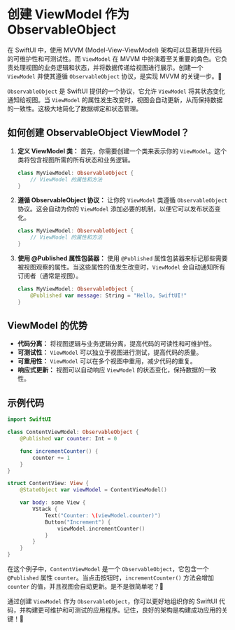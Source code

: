 ﻿# 创建 ViewModel 作为 ObservableObject

在 SwiftUI 中，使用 MVVM (Model-View-ViewModel) 架构可以显著提升代码的可维护性和可测试性。而 `ViewModel` 在 MVVM 中扮演着至关重要的角色。它负责处理视图的业务逻辑和状态，并将数据传递给视图进行展示。创建一个 `ViewModel` 并使其遵循 `ObservableObject` 协议，是实现 MVVM 的关键一步。🎉

`ObservableObject` 是 SwiftUI 提供的一个协议，它允许 `ViewModel` 将其状态变化通知给视图。当 `ViewModel` 的属性发生改变时，视图会自动更新，从而保持数据的一致性。这极大地简化了数据绑定和状态管理。

## 如何创建 ObservableObject ViewModel？

1.  **定义 ViewModel 类：** 首先，你需要创建一个类来表示你的 `ViewModel`。这个类将包含视图所需的所有状态和业务逻辑。

    ```swift
    class MyViewModel: ObservableObject {
        // ViewModel 的属性和方法
    }
    ```

2.  **遵循 ObservableObject 协议：** 让你的 `ViewModel` 类遵循 `ObservableObject` 协议。这会自动为你的 `ViewModel` 添加必要的机制，以便它可以发布状态变化。

    ```swift
    class MyViewModel: ObservableObject {
        // ViewModel 的属性和方法
    }
    ```

3.  **使用 @Published 属性包装器：** 使用 `@Published` 属性包装器来标记那些需要被视图观察的属性。当这些属性的值发生改变时，`ViewModel` 会自动通知所有订阅者（通常是视图）。

    ```swift
    class MyViewModel: ObservableObject {
        @Published var message: String = "Hello, SwiftUI!"
    }
    ```

## ViewModel 的优势

*   **代码分离：** 将视图逻辑与业务逻辑分离，提高代码的可读性和可维护性。
*   **可测试性：** `ViewModel` 可以独立于视图进行测试，提高代码的质量。
*   **可重用性：** `ViewModel` 可以在多个视图中重用，减少代码的重复。
*   **响应式更新：** 视图可以自动响应 `ViewModel` 的状态变化，保持数据的一致性。

## 示例代码

```swift
import SwiftUI

class ContentViewModel: ObservableObject {
    @Published var counter: Int = 0

    func incrementCounter() {
        counter += 1
    }
}

struct ContentView: View {
    @StateObject var viewModel = ContentViewModel()

    var body: some View {
        VStack {
            Text("Counter: \(viewModel.counter)")
            Button("Increment") {
                viewModel.incrementCounter()
            }
        }
    }
}
```

在这个例子中，`ContentViewModel` 是一个 `ObservableObject`，它包含一个 `@Published` 属性 `counter`。当点击按钮时，`incrementCounter()` 方法会增加 `counter` 的值，并且视图会自动更新。是不是很简单呢？🚀

通过创建 `ViewModel` 作为 `ObservableObject`，你可以更好地组织你的 SwiftUI 代码，并构建更可维护和可测试的应用程序。记住，良好的架构是构建成功应用的关键！💪


